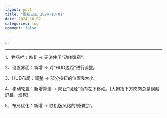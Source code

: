 ```yaml
---
layout: post
title: "更新日志 2024-10-01"
date: 2024-10-02
categories: log
comment: false
---
```


...

-----

1、物品栏：修复 -> 无法使用“动作弹窗”。

2、设置界面：新增 -> 对“HUD边距”进行调整。

3、HUD布局：调整 -> 部分按钮的位置和大小。

4、移动轮盘：新增算法 -> 防止“误触”而向左下移动。(大拇指下方肉肉总是误触屏幕，烦死)

5、布局优化：新增 -> 联机版风格的制作栏2。

-----